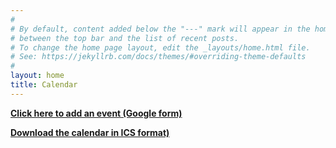 ```yaml
---
#
# By default, content added below the "---" mark will appear in the home page
# between the top bar and the list of recent posts.
# To change the home page layout, edit the _layouts/home.html file.
# See: https://jekyllrb.com/docs/themes/#overriding-theme-defaults
#
layout: home
title: Calendar
---
```


**[Click here to add an event (Google form)](https://forms.gle/9Cb2oSwamWKdqRru8)**

**[Download the calendar in ICS format)](/_calendar_ics/events.ics)**